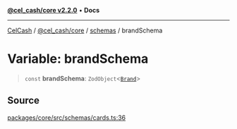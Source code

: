 [**@cel_cash/core v2.2.0**](../../README.md) • **Docs**

***

[CelCash](../../../../packages.md) / [@cel\_cash/core](../../README.md) / [schemas](../README.md) / brandSchema

# Variable: brandSchema

> `const` **brandSchema**: `ZodObject`\<[`Brand`](../../types/type-aliases/Brand.md)\>

## Source

[packages/core/src/schemas/cards.ts:36](https://github.com/Pyxlab/celcash/blob/f7cdc752c29f8a0dcef033e212602412d2050afc/packages/core/src/schemas/cards.ts#L36)

